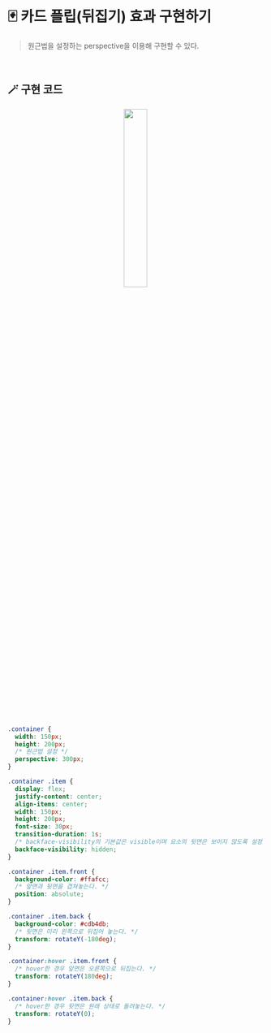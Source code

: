 # 🃏 카드 플립(뒤집기) 효과 구현하기

> 원근법을 설정하는 perspective을 이용해 구현할 수 있다.

<br />

## 🪄 구현 코드

<p align="center">
   <img src="https://user-images.githubusercontent.com/76807107/204001614-99cfbbf9-4b9e-4ec8-b429-6a8b745e6ad1.gif" width="30%" heigth="auto" />
</p>

<br />

```css
.container {
  width: 150px;
  height: 200px;
  /* 원근법 설정 */
  perspective: 300px;
}

.container .item {
  display: flex;
  justify-content: center;
  align-items: center;
  width: 150px;
  height: 200px;
  font-size: 30px;
  transition-duration: 1s;
  /* backface-visibility의 기본값은 visible이며 요소의 뒷면은 보이지 않도록 설정한다. */
  backface-visibility: hidden;
}

.container .item.front {
  background-color: #ffafcc;
  /* 앞면과 뒷면을 겹쳐놓는다. */
  position: absolute;
}

.container .item.back {
  background-color: #cdb4db;
  /* 뒷면은 미리 왼쪽으로 뒤집어 놓는다. */
  transform: rotateY(-180deg);
}

.container:hover .item.front {
  /* hover한 경우 앞면은 오른쪽으로 뒤집는다. */
  transform: rotateY(180deg);
}

.container:hover .item.back {
  /* hover한 경우 뒷면은 원래 상태로 돌려놓는다. */
  transform: rotateY(0);
}
```
